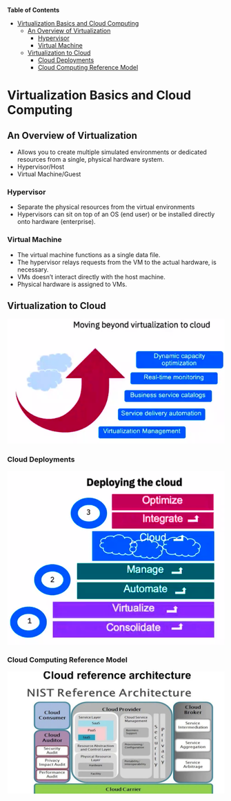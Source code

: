 <!-- START doctoc generated TOC please keep comment here to allow auto update -->
<!-- DON'T EDIT THIS SECTION, INSTEAD RE-RUN doctoc TO UPDATE -->
**Table of Contents**

- [Virtualization Basics and Cloud Computing](#virtualization-basics-and-cloud-computing)
  - [An Overview of Virtualization](#an-overview-of-virtualization)
    - [Hypervisor](#hypervisor)
    - [Virtual Machine](#virtual-machine)
  - [Virtualization to Cloud](#virtualization-to-cloud)
    - [Cloud Deployments](#cloud-deployments)
    - [Cloud Computing Reference Model](#cloud-computing-reference-model)

<!-- END doctoc generated TOC please keep comment here to allow auto update -->

# Virtualization Basics and Cloud Computing

## An Overview of Virtualization

- Allows you to create multiple simulated environments or dedicated resources from a single, physical hardware system.
- Hypervisor/Host
- Virtual Machine/Guest

### Hypervisor

- Separate the physical resources from the virtual environments
- Hypervisors can sit on top of an OS (end user) or be installed directly onto hardware (enterprise).

### Virtual Machine

- The virtual machine functions as a single data file.
- The hypervisor relays requests from the VM to the actual hardware, is necessary.
- VMs doesn’t interact directly with the host machine.
- Physical hardware is assigned to VMs.

## Virtualization to Cloud

![](images/Pasted%20image%2020230307164421.png)

### Cloud Deployments

![](images/Pasted%20image%2020230307164531.png)

### Cloud Computing Reference Model

![](images/Pasted%20image%2020230307165152.png)
